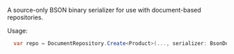 A source-only BSON binary serializer for use with document-based repositories.

Usage:

```csharp
  var repo = DocumentRepository.Create<Product>(..., serializer: BsonDocumentSerializer.Default);
```

<!-- include ../../readme.md#documents -->
<!-- include ../../readme.md#sponsors -->

<!-- Exclude from auto-expansion by devlooped/actions-include GH action -->
<!-- exclude -->